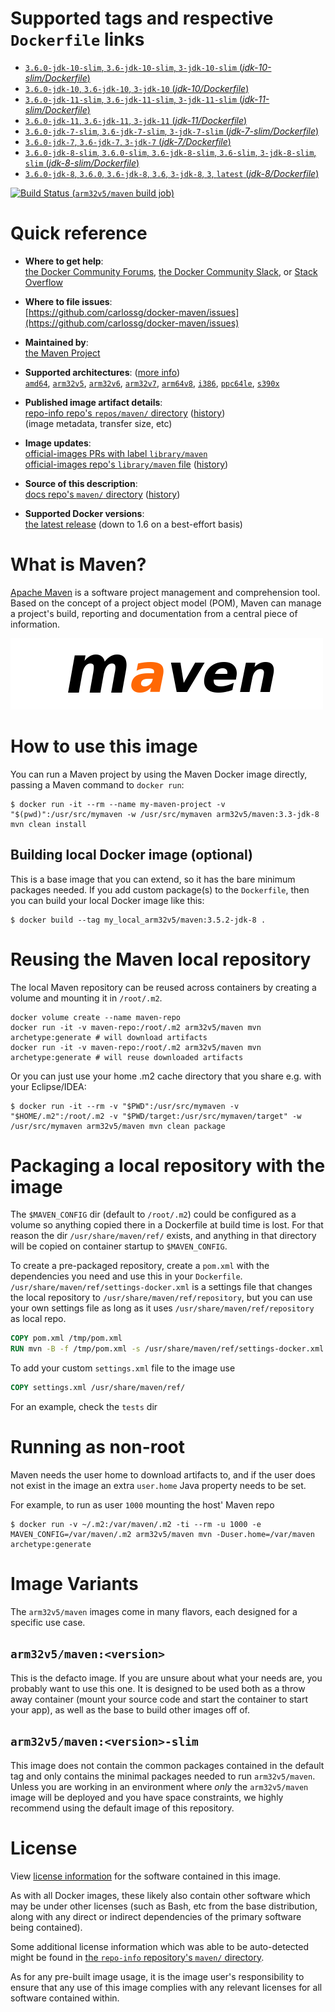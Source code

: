 <!--

********************************************************************************

WARNING:

    DO NOT EDIT "maven/README.md"

    IT IS AUTO-GENERATED

    (from the other files in "maven/" combined with a set of templates)

********************************************************************************

-->

# Supported tags and respective `Dockerfile` links

-	[`3.6.0-jdk-10-slim`, `3.6-jdk-10-slim`, `3-jdk-10-slim` (*jdk-10-slim/Dockerfile*)](https://github.com/carlossg/docker-maven/blob/05f4802aa5c253dcf75fe967c6f45b3fb1e2f26e/jdk-10-slim/Dockerfile)
-	[`3.6.0-jdk-10`, `3.6-jdk-10`, `3-jdk-10` (*jdk-10/Dockerfile*)](https://github.com/carlossg/docker-maven/blob/05f4802aa5c253dcf75fe967c6f45b3fb1e2f26e/jdk-10/Dockerfile)
-	[`3.6.0-jdk-11-slim`, `3.6-jdk-11-slim`, `3-jdk-11-slim` (*jdk-11-slim/Dockerfile*)](https://github.com/carlossg/docker-maven/blob/05f4802aa5c253dcf75fe967c6f45b3fb1e2f26e/jdk-11-slim/Dockerfile)
-	[`3.6.0-jdk-11`, `3.6-jdk-11`, `3-jdk-11` (*jdk-11/Dockerfile*)](https://github.com/carlossg/docker-maven/blob/05f4802aa5c253dcf75fe967c6f45b3fb1e2f26e/jdk-11/Dockerfile)
-	[`3.6.0-jdk-7-slim`, `3.6-jdk-7-slim`, `3-jdk-7-slim` (*jdk-7-slim/Dockerfile*)](https://github.com/carlossg/docker-maven/blob/05f4802aa5c253dcf75fe967c6f45b3fb1e2f26e/jdk-7-slim/Dockerfile)
-	[`3.6.0-jdk-7`, `3.6-jdk-7`, `3-jdk-7` (*jdk-7/Dockerfile*)](https://github.com/carlossg/docker-maven/blob/05f4802aa5c253dcf75fe967c6f45b3fb1e2f26e/jdk-7/Dockerfile)
-	[`3.6.0-jdk-8-slim`, `3.6.0-slim`, `3.6-jdk-8-slim`, `3.6-slim`, `3-jdk-8-slim`, `slim` (*jdk-8-slim/Dockerfile*)](https://github.com/carlossg/docker-maven/blob/05f4802aa5c253dcf75fe967c6f45b3fb1e2f26e/jdk-8-slim/Dockerfile)
-	[`3.6.0-jdk-8`, `3.6.0`, `3.6-jdk-8`, `3.6`, `3-jdk-8`, `3`, `latest` (*jdk-8/Dockerfile*)](https://github.com/carlossg/docker-maven/blob/05f4802aa5c253dcf75fe967c6f45b3fb1e2f26e/jdk-8/Dockerfile)

[![Build Status](https://doi-janky.infosiftr.net/job/multiarch/job/arm32v5/job/maven/badge/icon) (`arm32v5/maven` build job)](https://doi-janky.infosiftr.net/job/multiarch/job/arm32v5/job/maven/)

# Quick reference

-	**Where to get help**:  
	[the Docker Community Forums](https://forums.docker.com/), [the Docker Community Slack](https://blog.docker.com/2016/11/introducing-docker-community-directory-docker-community-slack/), or [Stack Overflow](https://stackoverflow.com/search?tab=newest&q=docker)

-	**Where to file issues**:  
	[https://github.com/carlossg/docker-maven/issues](https://github.com/carlossg/docker-maven/issues)

-	**Maintained by**:  
	[the Maven Project](https://github.com/carlossg/docker-maven)

-	**Supported architectures**: ([more info](https://github.com/docker-library/official-images#architectures-other-than-amd64))  
	[`amd64`](https://hub.docker.com/r/amd64/maven/), [`arm32v5`](https://hub.docker.com/r/arm32v5/maven/), [`arm32v6`](https://hub.docker.com/r/arm32v6/maven/), [`arm32v7`](https://hub.docker.com/r/arm32v7/maven/), [`arm64v8`](https://hub.docker.com/r/arm64v8/maven/), [`i386`](https://hub.docker.com/r/i386/maven/), [`ppc64le`](https://hub.docker.com/r/ppc64le/maven/), [`s390x`](https://hub.docker.com/r/s390x/maven/)

-	**Published image artifact details**:  
	[repo-info repo's `repos/maven/` directory](https://github.com/docker-library/repo-info/blob/master/repos/maven) ([history](https://github.com/docker-library/repo-info/commits/master/repos/maven))  
	(image metadata, transfer size, etc)

-	**Image updates**:  
	[official-images PRs with label `library/maven`](https://github.com/docker-library/official-images/pulls?q=label%3Alibrary%2Fmaven)  
	[official-images repo's `library/maven` file](https://github.com/docker-library/official-images/blob/master/library/maven) ([history](https://github.com/docker-library/official-images/commits/master/library/maven))

-	**Source of this description**:  
	[docs repo's `maven/` directory](https://github.com/docker-library/docs/tree/master/maven) ([history](https://github.com/docker-library/docs/commits/master/maven))

-	**Supported Docker versions**:  
	[the latest release](https://github.com/docker/docker-ce/releases/latest) (down to 1.6 on a best-effort basis)

# What is Maven?

[Apache Maven](http://maven.apache.org) is a software project management and comprehension tool. Based on the concept of a project object model (POM), Maven can manage a project's build, reporting and documentation from a central piece of information.

![logo](https://raw.githubusercontent.com/docker-library/docs/e2782b8942c1af41419536078c8d0176665a005d/maven/logo.png)

# How to use this image

You can run a Maven project by using the Maven Docker image directly, passing a Maven command to `docker run`:

```console
$ docker run -it --rm --name my-maven-project -v "$(pwd)":/usr/src/mymaven -w /usr/src/mymaven arm32v5/maven:3.3-jdk-8 mvn clean install
```

## Building local Docker image (optional)

This is a base image that you can extend, so it has the bare minimum packages needed. If you add custom package(s) to the `Dockerfile`, then you can build your local Docker image like this:

```console
$ docker build --tag my_local_arm32v5/maven:3.5.2-jdk-8 .
```

# Reusing the Maven local repository

The local Maven repository can be reused across containers by creating a volume and mounting it in `/root/.m2`.

	docker volume create --name maven-repo
	docker run -it -v maven-repo:/root/.m2 arm32v5/maven mvn archetype:generate # will download artifacts
	docker run -it -v maven-repo:/root/.m2 arm32v5/maven mvn archetype:generate # will reuse downloaded artifacts

Or you can just use your home .m2 cache directory that you share e.g. with your Eclipse/IDEA:

```console
$ docker run -it --rm -v "$PWD":/usr/src/mymaven -v "$HOME/.m2":/root/.m2 -v "$PWD/target:/usr/src/mymaven/target" -w /usr/src/mymaven arm32v5/maven mvn clean package  
```

# Packaging a local repository with the image

The `$MAVEN_CONFIG` dir (default to `/root/.m2`) could be configured as a volume so anything copied there in a Dockerfile at build time is lost. For that reason the dir `/usr/share/maven/ref/` exists, and anything in that directory will be copied on container startup to `$MAVEN_CONFIG`.

To create a pre-packaged repository, create a `pom.xml` with the dependencies you need and use this in your `Dockerfile`. `/usr/share/maven/ref/settings-docker.xml` is a settings file that changes the local repository to `/usr/share/maven/ref/repository`, but you can use your own settings file as long as it uses `/usr/share/maven/ref/repository` as local repo.

```dockerfile
COPY pom.xml /tmp/pom.xml
RUN mvn -B -f /tmp/pom.xml -s /usr/share/maven/ref/settings-docker.xml dependency:resolve
```

To add your custom `settings.xml` file to the image use

```dockerfile
COPY settings.xml /usr/share/maven/ref/
```

For an example, check the `tests` dir

# Running as non-root

Maven needs the user home to download artifacts to, and if the user does not exist in the image an extra `user.home` Java property needs to be set.

For example, to run as user `1000` mounting the host' Maven repo

```console
$ docker run -v ~/.m2:/var/maven/.m2 -ti --rm -u 1000 -e MAVEN_CONFIG=/var/maven/.m2 arm32v5/maven mvn -Duser.home=/var/maven archetype:generate
```

# Image Variants

The `arm32v5/maven` images come in many flavors, each designed for a specific use case.

## `arm32v5/maven:<version>`

This is the defacto image. If you are unsure about what your needs are, you probably want to use this one. It is designed to be used both as a throw away container (mount your source code and start the container to start your app), as well as the base to build other images off of.

## `arm32v5/maven:<version>-slim`

This image does not contain the common packages contained in the default tag and only contains the minimal packages needed to run `arm32v5/maven`. Unless you are working in an environment where *only* the `arm32v5/maven` image will be deployed and you have space constraints, we highly recommend using the default image of this repository.

# License

View [license information](https://www.apache.org/licenses/) for the software contained in this image.

As with all Docker images, these likely also contain other software which may be under other licenses (such as Bash, etc from the base distribution, along with any direct or indirect dependencies of the primary software being contained).

Some additional license information which was able to be auto-detected might be found in [the `repo-info` repository's `maven/` directory](https://github.com/docker-library/repo-info/tree/master/repos/maven).

As for any pre-built image usage, it is the image user's responsibility to ensure that any use of this image complies with any relevant licenses for all software contained within.
